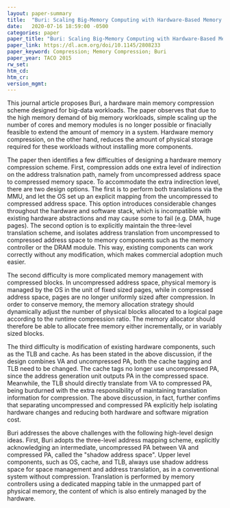 ```yaml
---
layout: paper-summary
title:  "Buri: Scaling Big-Memory Computing with Hardware-Based Memory Expansion"
date:   2020-07-16 18:59:00 -0500
categories: paper
paper_title: "Buri: Scaling Big-Memory Computing with Hardware-Based Memory Expansion"
paper_link: https://dl.acm.org/doi/10.1145/2808233
paper_keyword: Compression; Memory Compression; Buri
paper_year: TACO 2015
rw_set:
htm_cd:
htm_cr:
version_mgmt:
---
```


This journal article proposes Buri, a hardware main memory compression scheme designed for big-data workloads. 
The paper observes that due to the high memory demand of big memory workloads, simple scaling up the number of 
cores and memory modules is no longer possible or finacially feasible to extend the amount of memory in a system.
Hardware memory compression, on the other hand, reduces the amount of physical storage required for these workloads 
without installing more components. 

The paper then identifies a few difficulties of designing a hardware memory compression scheme. First, compression adds 
one extra level of indirection on the address tralsnation path, namely from uncompressed address space to compressed 
memory space. To accommodate the extra indirection level, there are two design options. The first is to perform both 
translations via the MMU, and let the OS set up an explicit mapping from the uncompressed to compressed address space. 
This option introduces considerable changes throughout the hardware and software stack, which is incompatible with
existing hardware abstractions and may cause some to fail (e.g. DMA, huge pages). 
The second option is to explicitly maintain the three-level translation scheme, and isolates address translation from
uncompressed to compressed address space to memory components such as the memory controller or the DRAM module.
This way, existing components can work correctly without any modification, which makes commercial adoption much easier.

The second difficulty is more complicated memory management with compressed blocks. In uncompressed address space,
physical memory is managed by the OS in the unit of fixed sized pages, while in compressed address space, pages are 
no longer uniformly sized after compression. In order to conserve memory, the memory allocation strategy should dynamically
adjust the number of physical blocks allocated to a logical page according to the runtime compression ratio.
The memory allocator should therefore be able to allocate free memory either incrementally, or in variably sized blocks.

The third difficulty is modification of existing hardware components, such as the TLB and cache. As has been stated in 
the above discussion, if the design combines VA and uncompressed PA, both the cache tagging and TLB need to be changed.
The cache tags no longer use uncompressed PA, since the address generation unit outputs PA in the compressed space.
Meanwhile, the TLB should directly translate from VA to compressed PA, being burdurned with the extra responsibility of
maintaining translation information for compression.
The above discussion, in fact, further confims that separating uncompressed and compressed PA explicitly help isolating
hardware changes and reducing both hardware and software migration cost.

Buri addresses the above challenges with the following high-level design ideas. First, Buri adopts the three-level address
mapping scheme, explicitly acknowledging an intermediate, uncompressed PA between VA and compressed PA, called the 
"shadow address space". Upper level components, such as OS, cache, and TLB, always use shadow address space for space
management and address translation, as in a conventional system without compression. Translation is performed by
memory controllers using a dedicated mapping table in the unmapped part of physical memory, the content of which is also
entirely managed by the hardware.
